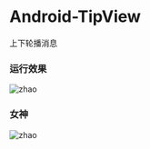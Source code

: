 # Android-TipView
上下轮播消息

### 运行效果

![zhao](https://raw.githubusercontent.com/David--Lee/Android-TipView/master/screenshot/demo.gif)

### 女神

![zhao](https://raw.githubusercontent.com/David--Lee/Android-TipView/master/screenshot/zhao.png)
